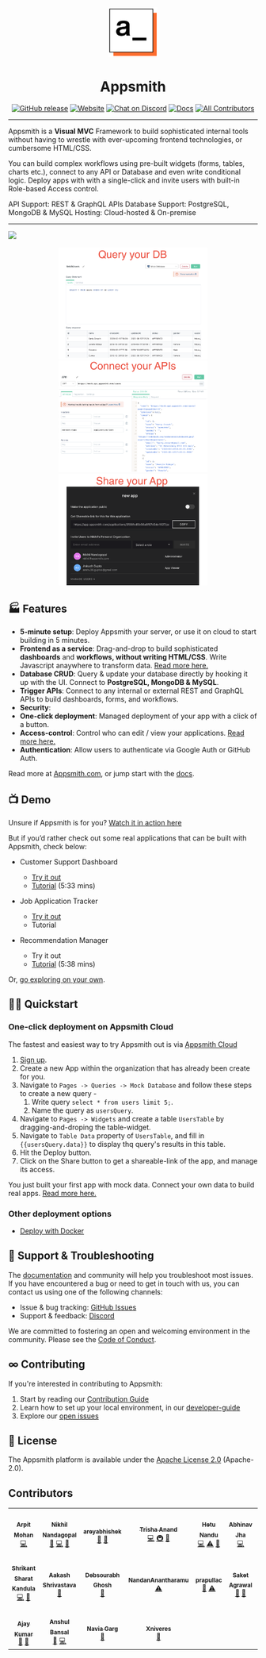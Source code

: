 <div align="center">
    <img src="https://github.com/appsmithOrg/appsmith/blob/release/static/logo-no-padding.png" alt="Appsmith.com logo" width="100"/>
    <H1>Appsmith</H1>
</div>

<div align="center">
  <p>
  
  [![GitHub release](https://img.shields.io/github/v/release/appsmithorg/appsmith.svg?logo=GitHub)](https://github.com/appsmithorg/appsmith/releases/latest) 
  [![Website](https://img.shields.io/website?url=https%3A%2F%2Fappsmith.com&logo=Appsmith)](https://appsmith.com)
  [![Chat on Discord](https://img.shields.io/badge/chat-Discord-violet?logo=discord)](https://discord.gg/rBTTVJp)
  [![Docs](https://img.shields.io/badge/docs-v1.x-brightgreen.svg?style=flat)](https://docs.appsmith.com)<!-- ALL-CONTRIBUTORS-BADGE:START - Do not remove or modify this section -->
  [![All Contributors](https://img.shields.io/badge/contributors-50+-orange.svg?style=flat-square)](#-contributors)
  <!-- ALL-CONTRIBUTORS-BADGE:END -->
  
  </p>
</div>

-----------------

Appsmith is a **Visual MVC** Framework to build sophisticated internal tools without having to wrestle with ever-upcoming frontend technologies, or cumbersome HTML/CSS. 

You can build complex workflows using pre-built widgets (forms, tables, charts etc.), connect to any API or Database and even write conditional logic. Deploy apps with with a single-click and invite users with built-in Role-based Access control.

API Support: REST & GraphQL APIs
Database Support: PostgreSQL, MongoDB & MySQL
Hosting: Cloud-hosted & On-premise

-------------------
<img src="https://github.com/appsmithOrg/appsmith/blob/readme-v2-images/static/UI.gif">
<p align="center">
  <img src="https://github.com/appsmithOrg/appsmith/blob/readme-v2-images/static/Query2.png" width="300">
  <img src="https://github.com/appsmithOrg/appsmith/blob/readme-v2-images/static/API2.png" width="300">
  <img src="https://github.com/appsmithOrg/appsmith/blob/readme-v2-images/static/Share3.png" width="300">
</p>

## 🏭 Features

* **5-minute setup**: Deploy Appsmith your server, or use it on cloud to start building in 5 minutes.
* **Frontend as a service**: Drag-and-drop to build sophisticated **dashboards** and **workflows, without writing HTML/CSS**. Write Javascript anaywhere to transform data. [Read more here.](https://docs.appsmith.com/core-concepts/building-the-ui)
* **Database CRUD**: Query & update your database directly by hooking it up with the UI. Connect to **PostgreSQL, MongoDB & MySQL**.
* **Trigger APIs**: Connect to any internal or external REST and GraphQL APIs to build dashboards, forms, and workflows.
* **Security**: 
* **One-click deployment**: Managed deployment of your app with a click of a button.
* **Access-control**: Control who can edit / view your applications. [Read more here.](https://docs.appsmith.com/core-concepts/access-control)
* **Authentication**: Allow users to authenticate via Google Auth or GitHub Auth.

Read more at [Appsmith.com](https://www.appsmith.com/), or jump start with the [docs](https://docs.appsmith.com/).

## 📺 Demo

Unsure if Appsmith is for you? [Watch it in action here](http://bit.ly/appsmith-demo-github) 

But if you’d rather check out some real applications that can be built with Appsmith, check below:
* Customer Support Dashboard
  * [Try it out](https://bit.ly/cs-dashboard-appsmith)
  * [Tutorial](https://www.youtube.com/watch?v=-O_6OLREEzo) (5:33 mins)

* Job Application Tracker
  * [Try it out](https://bit.ly/3hbYtTi)
  * Tutorial

* Recommendation Manager
  * Try it out
  * [Tutorial](https://www.youtube.com/watch?v=GGe_5C0eqAo) (5:38 mins)

Or, [go exploring on your own](https://docs.appsmith.com/).

## 🏃‍♀️ Quickstart

### One-click deployment on Appsmith Cloud

The fastest and easiest way to try Appsmith out is via [Appsmith Cloud](https://bit.ly/appsmith-signup-github) 
1. [Sign up](https://bit.ly/appsmith-signup-github).
2. Create a new App within the organization that has already been create for you.
3. Navigate to `Pages -> Queries -> Mock Database` and follow these steps to create a new query -
    1. Write query `select * from users limit 5;`.
    2. Name the query as `usersQuery`.
4. Navigate to `Pages -> Widgets` and create a table `UsersTable` by dragging-and-droping the table-widget.
5. Navigate to `Table Data` property of `UsersTable`, and fill in `{{usersQuery.data}}` to display thq query's results in this table. 
6. Hit the Deploy button.
7. Click on the Share button to get a shareable-link of the app, and manage its access. 

You just built your first app with mock data. Connect your own data to build real apps. [Read more here.](https://docs.appsmith.com/)

### Other deployment options
* [Deploy with Docker](https://bit.ly/appsmith-docker-github)

## 📕 Support & Troubleshooting

The [documentation](https://docs.appsmith.com/) and community will help you troubleshoot most issues. If you have encountered a bug or need to get in touch with us, you can contact us using one of the following channels:

* Issue & bug tracking: [GitHub Issues](https://github.com/appsmithorg/appsmith/issues/new/choose)
* Support & feedback: [Discord](https://discord.gg/rBTTVJp)

We are committed to fostering an open and welcoming environment in the community. Please see the [Code of Conduct](CODE_OF_CONDUCT.md).

## ∞ Contributing

If you're interested in contributing to Appsmith:
1. Start by reading our [Contribution Guide](https://github.com/appsmithorg/appsmith/blob/master/CONTRIBUTING.md) 
2. Learn how to set up your local environment, in our [developer-guide](https://github.com/appsmithorg/appsmith/blob/master/contributions/CodeContributionsGuidelines.md#-setup-for-local-development)
3. Explore our [open issues](https://github.com/appsmithorg/appsmith/issues/new/choose)

## 📑 License

The Appsmith platform is available under the [Apache License 2.0](https://www.apache.org/licenses/LICENSE-2.0) (Apache-2.0).

## Contributors


<!-- ALL-CONTRIBUTORS-LIST:START - Do not remove or modify this section -->
<!-- prettier-ignore-start -->
<!-- markdownlint-disable -->
<table>
  <tr>
    <td align="center"><a href="http://arpitmohan.com"><img src="https://avatars2.githubusercontent.com/u/458946?v=4" width="100px;" alt=""/><br /><sub><b>Arpit Mohan</b></sub></a><br /><a href="https://github.com/appsmithorg/appsmith/commits?author=mohanarpit" title="Code">💻</a></td>
    <td align="center"><a href="https://github.com/Nikhil-Nandagopal"><img src="https://avatars2.githubusercontent.com/u/3897254?v=4" width="100px;" alt=""/><br /><sub><b>Nikhil Nandagopal</b></sub></a><br /><a href="https://github.com/appsmithorg/appsmith/commits?author=Nikhil-Nandagopal" title="Documentation">📖</a> <a href="https://github.com/appsmithorg/appsmith/commits?author=Nikhil-Nandagopal" title="Code">💻</a> <a href="#projectManagement-Nikhil-Nandagopal" title="Project Management">📆</a></td>
    <td align="center"><a href="https://github.com/areyabhishek"><img src="https://avatars1.githubusercontent.com/u/30255708?v=4" width="100px;" alt=""/><br /><sub><b>areyabhishek</b></sub></a><br /><a href="#ideas-areyabhishek" title="Ideas, Planning, & Feedback">🤔</a> <a href="#design-areyabhishek" title="Design">🎨</a></td>
    <td align="center"><a href="https://github.com/trishaanand"><img src="https://avatars2.githubusercontent.com/u/8403079?v=4" width="100px;" alt=""/><br /><sub><b>Trisha Anand</b></sub></a><br /><a href="https://github.com/appsmithorg/appsmith/commits?author=trishaanand" title="Code">💻</a> <a href="#infra-trishaanand" title="Infrastructure (Hosting, Build-Tools, etc)">🚇</a> <a href="#ideas-trishaanand" title="Ideas, Planning, & Feedback">🤔</a></td>
    <td align="center"><a href="https://github.com/hetunandu"><img src="https://avatars2.githubusercontent.com/u/12022471?v=4" width="100px;" alt=""/><br /><sub><b>Hetu Nandu</b></sub></a><br /><a href="https://github.com/appsmithorg/appsmith/commits?author=hetunandu" title="Code">💻</a> <a href="https://github.com/appsmithorg/appsmith/commits?author=hetunandu" title="Tests">⚠️</a> <a href="#ideas-hetunandu" title="Ideas, Planning, & Feedback">🤔</a></td>
    <td align="center"><a href="https://github.com/riodeuno"><img src="https://avatars1.githubusercontent.com/u/103687?v=4" width="100px;" alt=""/><br /><sub><b>Abhinav Jha</b></sub></a><br /><a href="https://github.com/appsmithorg/appsmith/commits?author=riodeuno" title="Code">💻</a></td>
    <td align="center"><a href="https://github.com/satbir121"><img src="https://avatars3.githubusercontent.com/u/39981226?v=4" width="100px;" alt=""/><br /><sub><b>satbir121</b></sub></a><br /><a href="https://github.com/appsmithorg/appsmith/commits?author=satbir121" title="Code">💻</a> <a href="#ideas-satbir121" title="Ideas, Planning, & Feedback">🤔</a></td>
  </tr>
  <tr>
    <td align="center"><a href="https://sharats.me"><img src="https://avatars3.githubusercontent.com/u/120119?v=4" width="100px;" alt=""/><br /><sub><b>Shrikant Sharat Kandula</b></sub></a><br /><a href="https://github.com/appsmithorg/appsmith/commits?author=sharat87" title="Code">💻</a> <a href="#plugin-sharat87" title="Plugin/utility libraries">🔌</a></td>
    <td align="center"><a href="https://github.com/aakashDesign"><img src="https://avatars2.githubusercontent.com/u/65771350?v=4" width="100px;" alt=""/><br /><sub><b>Aakash Shrivastava</b></sub></a><br /><a href="#design-aakashDesign" title="Design">🎨</a></td>
    <td align="center"><a href="https://github.com/Debsourabh"><img src="https://avatars2.githubusercontent.com/u/34486435?v=4" width="100px;" alt=""/><br /><sub><b>Debsourabh Ghosh</b></sub></a><br /><a href="#design-Debsourabh" title="Design">🎨</a></td>
    <td align="center"><a href="https://github.com/NandanAnantharamu"><img src="https://avatars1.githubusercontent.com/u/67676905?v=4" width="100px;" alt=""/><br /><sub><b>NandanAnantharamu</b></sub></a><br /><a href="https://github.com/appsmithorg/appsmith/commits?author=NandanAnantharamu" title="Tests">⚠️</a></td>
    <td align="center"><a href="https://github.com/prapullac"><img src="https://avatars3.githubusercontent.com/u/71753653?v=4" width="100px;" alt=""/><br /><sub><b>prapullac</b></sub></a><br /><a href="https://github.com/appsmithorg/appsmith/issues?q=author%3Aprapullac" title="Bug reports">🐛</a> <a href="https://github.com/appsmithorg/appsmith/commits?author=prapullac" title="Tests">⚠️</a></td>
    <td align="center"><a href="https://github.com/Saket2"><img src="https://avatars0.githubusercontent.com/u/49346036?v=4" width="100px;" alt=""/><br /><sub><b>Saket Agrawal</b></sub></a><br /><a href="https://github.com/appsmithorg/appsmith/issues?q=author%3ASaket2" title="Bug reports">🐛</a> <a href="https://github.com/appsmithorg/appsmith/commits?author=Saket2" title="Documentation">📖</a></td>
    <td align="center"><a href="https://harishkotra.me"><img src="https://avatars1.githubusercontent.com/u/4999463?v=4" width="100px;" alt=""/><br /><sub><b>Harish Kotra</b></sub></a><br /><a href="https://github.com/appsmithorg/appsmith/issues?q=author%3Aharishkotra" title="Bug reports">🐛</a></td>
  </tr>
  <tr>
    <td align="center"><a href="https://github.com/visibleajay"><img src="https://avatars0.githubusercontent.com/u/13945951?v=4" width="100px;" alt=""/><br /><sub><b>Ajay Kumar</b></sub></a><br /><a href="https://github.com/appsmithorg/appsmith/issues?q=author%3Avisibleajay" title="Bug reports">🐛</a> <a href="https://github.com/appsmithorg/appsmith/commits?author=visibleajay" title="Documentation">📖</a></td>
    <td align="center"><a href="https://github.com/akbansa"><img src="https://avatars0.githubusercontent.com/u/13042781?v=4" width="100px;" alt=""/><br /><sub><b>Anshul Bansal</b></sub></a><br /><a href="https://github.com/appsmithorg/appsmith/issues?q=author%3Aakbansa" title="Bug reports">🐛</a> <a href="https://github.com/appsmithorg/appsmith/commits?author=akbansa" title="Code">💻</a></td>
    <td align="center"><a href="https://github.com/gogetter22"><img src="https://avatars3.githubusercontent.com/u/71608910?v=4" width="100px;" alt=""/><br /><sub><b>Navia Garg</b></sub></a><br /><a href="https://github.com/appsmithorg/appsmith/issues?q=author%3Agogetter22" title="Bug reports">🐛</a></td>
    <td align="center"><a href="https://github.com/Xniveres"><img src="https://avatars0.githubusercontent.com/u/56609232?v=4" width="100px;" alt=""/><br /><sub><b>Xniveres</b></sub></a><br /><a href="https://github.com/appsmithorg/appsmith/issues?q=author%3AXniveres" title="Bug reports">🐛</a></td>
  </tr>
</table>

<!-- markdownlint-enable -->
<!-- prettier-ignore-end -->
<!-- ALL-CONTRIBUTORS-LIST:END -->
